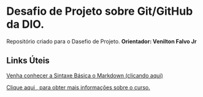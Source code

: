 # Desafio de Projeto sobre Git/GitHub da DIO.
Repositório criado para o Dasefio de Projeto. **Orientador: Venilton Falvo Jr**

## Links Úteis
[Venha conhecer a Sintaxe Básica o Markdown (clicando aqui)](https://www.markdownguide.org/basic-syntax/)

[Clique aqui , para obter mais informações sobre o curso.](https://web.dio.me/lab/criando-seu-primeiro-repositorio-no-github-para-compartilhar-seu-progresso/learning/e714fb1c-4990-4c47-99a5-d97703e40b4d)
